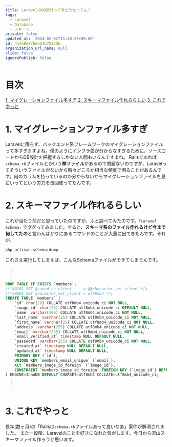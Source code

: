 ```yaml
---
title: LaravelのDB設計って今どうなってん？
tags:
  - Laravel
  - Database
  - スキーマ
private: false
updated_at: '2024-02-02T15:40:25+09:00'
id: 413e8e87bedb4b75225b
organization_url_name: null
slide: false
ignorePublish: false
---
```




# 目次
[1. マイグレーションファイル多すぎ](#1-マイグレーションファイル多すぎ)
[2. スキーマファイル作れるらしい](#2-スキーマファイル作れるらしい)
[3. これでやっと](#3-これでやっと)

# 1. マイグレーションファイル多すぎ
Laravelに限らず、バックエンド系フレームワークのマイグレーションファイルって多すぎますよね。僕のようにインフラ面が分からなすぎるために、ソースコードからDB設計を把握するしかない人間もいるんですよね。
Railsであれば`schema.rb`ファイルとかいう**神ファイル**があるので問題ないのですが、Laravelってそういうファイルがないから時々どころか相当な頻度で困ることがあるんです。何のカラムを持っているのか分からないからマイグレーションファイルを見にいってという労力を毎回使ってたんです。

# 2. スキーマファイル作れるらしい

これが当たり前だと思っていたのですが、ふと調べてみたのです。`「Laravel Schema」`でググってみました。すると、**スキーマ系のファイル作れるけど今まで何してたの**と言わんばかりにあるコマンドのことが大量に出てきたんです。それが、

```shell:スキーマを作成
php artisan schema:dump
```

これさえ実行してしまえば、こんなSchemaファイルができてしまうんです。

```sql:database/schema/*-schema.sql
  :
  :
  :
DROP TABLE IF EXISTS `members`;
/*!40101 SET @saved_cs_client     = @@character_set_client */;
/*!50503 SET character_set_client = utf8mb4 */;
CREATE TABLE `members` (
    `id` char(26) COLLATE utf8mb4_unicode_ci NOT NULL,
    `image_id` char(26) COLLATE utf8mb4_unicode_ci DEFAULT NULL,
    `name` varchar(100) COLLATE utf8mb4_unicode_ci NOT NULL,
    `last_name` varchar(25) COLLATE utf8mb4_unicode_ci NOT NULL,
    `first_name` varchar(25) COLLATE utf8mb4_unicode_ci NOT NULL,
    `address` varchar(255) COLLATE utf8mb4_unicode_ci NOT NULL,
    `email` varchar(255) COLLATE utf8mb4_unicode_ci NOT NULL,
    `email_verified_at` timestamp NULL DEFAULT NULL,
    `password` varchar(255) COLLATE utf8mb4_unicode_ci NOT NULL,
    `created_at` timestamp NULL DEFAULT NULL,
    `updated_at` timestamp NULL DEFAULT NULL,
    PRIMARY KEY (`id`),
    UNIQUE KEY `members_email_unique` (`email`),
    KEY `members_image_id_foreign` (`image_id`),
    CONSTRAINT `members_image_id_foreign` FOREIGN KEY (`image_id`) REFERENCES `images` (`id`) ON DELETE SET NULL,
) ENGINE=InnoDB DEFAULT CHARSET=utf8mb4 COLLATE=utf8mb4_unicode_ci;
  :
  :
  :
```

# 3. これでやっと
長年(数ヶ月)の「Railsは`schema.rb`ファイルあって良いなあ」案件が解消されました。
また一段階、Laravelのことを好きになれた気がします。今日から沢山スキーマファイル作ろうと思います。
